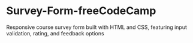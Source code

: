 # Survey-Form-freeCodeCamp
Responsive course survey form built with HTML and CSS, featuring input validation, rating, and feedback options
